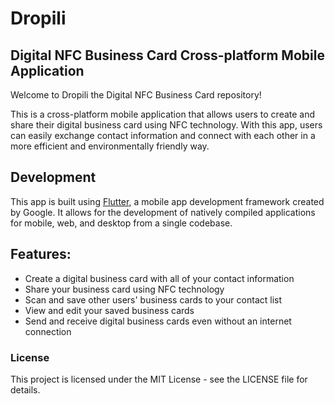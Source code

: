# Dropili
## Digital NFC Business Card Cross-platform Mobile Application 

Welcome to Dropili the Digital NFC Business Card  repository!

This is a cross-platform mobile application that allows users to create and share their digital business card using NFC technology. With this app, users can easily exchange contact information and connect with each other in a more efficient and environmentally friendly way.

## Development
This app is built using [Flutter](https://flutter.dev/), a mobile app development framework created by Google. It allows for the development of natively compiled applications for mobile, web, and desktop from a single codebase.

## Features:

+ Create a digital business card with all of your contact information
+ Share your business card using NFC technology
+ Scan and save other users' business cards to your contact list
+ View and edit your saved business cards
+ Send and receive digital business cards even without an internet connection

### License
This project is licensed under the MIT License - see the LICENSE file for details.
